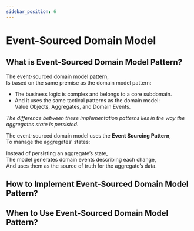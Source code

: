 ```yaml
---
sidebar_position: 6
---
```


# Event-Sourced Domain Model

## What is Event-Sourced Domain Model Pattern?

The event-sourced domain model pattern,  
Is based on the same premise as the domain model pattern:

- The business logic is complex and belongs to a core subdomain.
- And it uses the same tactical patterns as the domain model:  
  Value Objects, Aggregates, and Domain Events.

_The difference between these implementation patterns lies in the way the aggregates state is persisted._

The event-sourced domain model uses the **Event Sourcing Pattern**,  
To manage the aggregates’ states:

Instead of persisting an aggregate’s state,  
The model generates domain events describing each change,  
And uses them as the source of truth for the aggregate’s data.

<!-- maybe the difference -->

## How to Implement Event-Sourced Domain Model Pattern?

## When to Use Event-Sourced Domain Model Pattern?
